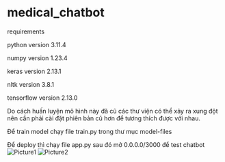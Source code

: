 # medical_chatbot
requirements

python version 3.11.4

numpy version 1.23.4

keras version 2.13.1

nltk version 3.8.1

tensorflow version 2.13.0

Do cách huấn luyện mô hình này đã cũ các thư viện có thể xảy ra xung đột
nên cần phải cài đặt phiên bản cũ hơn để tương thích được với nhau.

Để train model chạy file train.py trong thư mục model-files

Để deploy thì chạy file app.py sau đó mở 0.0.0.0/3000 để test chatbot
![Picture1](https://github.com/user-attachments/assets/11c9663e-c4f7-4bde-9a92-5e02e6ccc1f9)
![Picture2](https://github.com/user-attachments/assets/3d29c478-1b57-4b06-aea6-52180f84906a)
